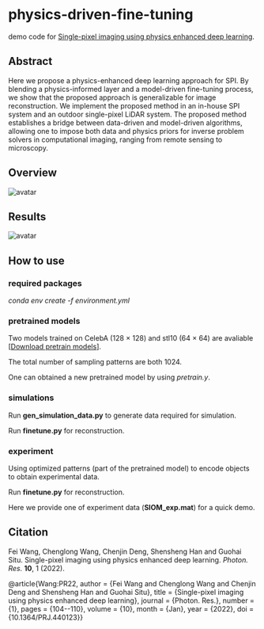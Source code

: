 # physics-driven-fine-tuning

demo code for [Single-pixel imaging using physics enhanced deep learning](https://opg.optica.org/prj/fulltext.cfm?uri=prj-10-1-104).


## Abstract
Here we propose a physics-enhanced deep learning approach for SPI. By blending a physics-informed layer and a model-driven fine-tuning process, we show that the proposed approach is generalizable for image reconstruction. We implement the proposed method in an in-house SPI system and an outdoor single-pixel LiDAR system. The proposed method establishes a bridge between data-driven and model-driven algorithms, allowing one to impose both data and physics priors for inverse problem solvers in computational imaging, ranging from remote sensing to microscopy.

## Overview
![avatar](https://pcsdata.baidu.com/thumbnail/9c71ab99em26e606ee363c2de2f1ca1b?fid=2326259770-16051585-437861194953908&rt=pr&sign=FDTAER-yUdy3dSFZ0SVxtzShv1zcMqd-n3mixc0UMQQ59hYlfpOqXmaFO9w%3D&expires=2h&chkv=0&chkbd=0&chkpc=&dp-logid=8810054304714794540&dp-callid=0&time=1665194400&bus_no=26&size=c1600_u1600&quality=100&vuk=-&ft=video "Left: Schematic diagram of the physics enhanced deep learning approach for SPI. (a) The physics-informed DNN. (b) The SPI system. (c) The model-driven fine-tuning process. Right:Experimental results: images of the badge of our institute reconstructed by (a) HSI with $\beta$ = 100% (it serves as the ground truth), (b) HSI with $\beta$ = 6.25%, (c) DCAN, (d) TVAL3, (e) fine-tuning with random initialization, (f) DGI with learned patterns, (g) physics-informed DNN, and (h) the fine-tuning process.")

## Results
![avatar](https://opg.optica.org/getImage.cfm?img=QC5mdWxsLHByai0xMC0xLTEwNC1nMDA3&article=prj-10-1-104-g007 "Experimental results for single-pixel LiDAR. (a) Schematic diagram of the single-pixel LiDAR system. (b) Satellite image of our experiment scenario. The inset in the top left is the target imaged by a telescope, whereas the one in the bottom right is one of the echoed light signals. (c) Six typical 2D depth slices of the 3D object reconstructed by DGI with the learned patterns illumination, GISC [5], and the proposed fine-tuning method. (d) 3D images of the object reconstructed by the three aforementioned methods.")

## How to use
### required packages
*conda env create -f environment.yml*

### pretrained models
Two models trained on CelebA (128 $\times$ 128) and stl10 (64 $\times$ 64) are avaliable \[[Download pretrain models](https://drive.google.com/file/d/1AKmTzAoQA1MHlzpgzy955XJD3UfruBH4/view?usp=sharing)]. 

The total number of sampling patterns are both 1024. 

One can obtained a new pretrained model by using *pretrain.y*.

### simulations
Run **gen_simulation_data.py** to generate data required for simulation.

Run **finetune.py** for reconstruction.

### experiment
Using optimized patterns (part of the pretrained model) to encode objects to obtain experimental data.

Run **finetune.py** for reconstruction.

Here we provide one of experiment data (**SIOM_exp.mat**) for a quick demo. 

## Citation
Fei Wang, Chenglong Wang, Chenjin Deng, Shensheng Han and Guohai Situ. Single-pixel imaging using physics enhanced deep learning. *Photon. Res.* **10**, 1 (2022).

@article{Wang:PR22,
author = {Fei Wang and Chenglong Wang and Chenjin Deng and Shensheng Han and Guohai Situ},
title = {Single-pixel imaging using physics enhanced deep learning},
journal = {Photon. Res.},
number = {1},
pages = {104--110},
volume = {10},
month = {Jan},
year = {2022},
doi = {10.1364/PRJ.440123}}


